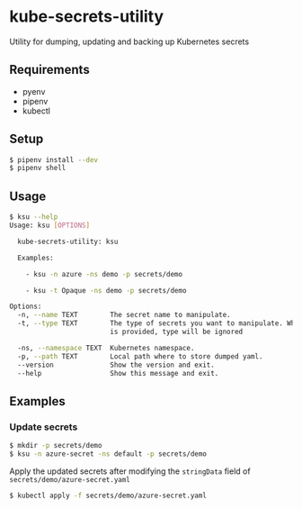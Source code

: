 # kube-secrets-utility

Utility for dumping, updating and backing up Kubernetes secrets

## Requirements

- pyenv
- pipenv
- kubectl

## Setup

```sh
$ pipenv install --dev
$ pipenv shell
```

## Usage

```sh
$ ksu --help
Usage: ksu [OPTIONS]

  kube-secrets-utility: ksu

  Examples:

    - ksu -n azure -ns demo -p secrets/demo

    - ksu -t Opaque -ns demo -p secrets/demo

Options:
  -n, --name TEXT        The secret name to manipulate.
  -t, --type TEXT        The type of secrets you want to manipulate. When name
                         is provided, type will be ignored

  -ns, --namespace TEXT  Kubernetes namespace.
  -p, --path TEXT        Local path where to store dumped yaml.
  --version              Show the version and exit.
  --help                 Show this message and exit.
```

## Examples

### Update secrets

```sh
$ mkdir -p secrets/demo
$ ksu -n azure-secret -ns default -p secrets/demo
```

Apply the updated secrets after modifying the `stringData` field of `secrets/demo/azure-secret.yaml`

```sh
$ kubectl apply -f secrets/demo/azure-secret.yaml
```
